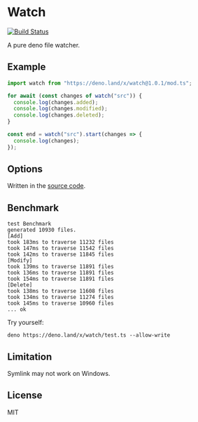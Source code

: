 # Watch

[![Build Status](https://travis-ci.org/jinjor/deno-watch.svg?branch=master)](https://travis-ci.org/jinjor/deno-watch)

A pure deno file watcher.

## Example

```typescript
import watch from "https://deno.land/x/watch@1.0.1/mod.ts";

for await (const changes of watch("src")) {
  console.log(changes.added);
  console.log(changes.modified);
  console.log(changes.deleted);
}
```

```typescript
const end = watch("src").start(changes => {
  console.log(changes);
});
```

## Options

Written in the [source code](./mod.ts).

## Benchmark

```
test Benchmark
generated 10930 files.
[Add]
took 183ms to traverse 11232 files
took 147ms to traverse 11542 files
took 142ms to traverse 11845 files
[Modify]
took 139ms to traverse 11891 files
took 136ms to traverse 11891 files
took 154ms to traverse 11891 files
[Delete]
took 138ms to traverse 11608 files
took 134ms to traverse 11274 files
took 145ms to traverse 10960 files
... ok
```

Try yourself:

```
deno https://deno.land/x/watch/test.ts --allow-write
```

## Limitation

Symlink may not work on Windows.

## License

MIT
